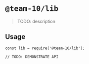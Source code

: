 # `@team-10/lib`

> TODO: description

## Usage

```
const lib = require('@team-10/lib');

// TODO: DEMONSTRATE API
```
